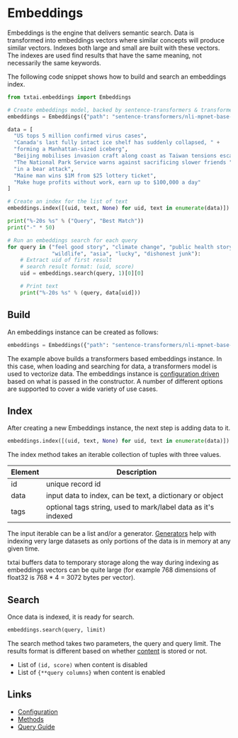 # Embeddings

Embeddings is the engine that delivers semantic search. Data is transformed into embeddings vectors where similar concepts will produce similar vectors. Indexes both large and small are built with these vectors. The indexes are used find results that have the same meaning, not necessarily the same keywords.

The following code snippet shows how to build and search an embeddings index.

```python
from txtai.embeddings import Embeddings

# Create embeddings model, backed by sentence-transformers & transformers
embeddings = Embeddings({"path": "sentence-transformers/nli-mpnet-base-v2"})

data = [
  "US tops 5 million confirmed virus cases",
  "Canada's last fully intact ice shelf has suddenly collapsed, " +
  "forming a Manhattan-sized iceberg",
  "Beijing mobilises invasion craft along coast as Taiwan tensions escalate",
  "The National Park Service warns against sacrificing slower friends " +
  "in a bear attack",
  "Maine man wins $1M from $25 lottery ticket",
  "Make huge profits without work, earn up to $100,000 a day"
]

# Create an index for the list of text
embeddings.index([(uid, text, None) for uid, text in enumerate(data)])

print("%-20s %s" % ("Query", "Best Match"))
print("-" * 50)

# Run an embeddings search for each query
for query in ("feel good story", "climate change", "public health story", "war",
              "wildlife", "asia", "lucky", "dishonest junk"):
    # Extract uid of first result
    # search result format: (uid, score)
    uid = embeddings.search(query, 1)[0][0]

    # Print text
    print("%-20s %s" % (query, data[uid]))
```

## Build

An embeddings instance can be created as follows:

```python
embeddings = Embeddings({"path": "sentence-transformers/nli-mpnet-base-v2"})
```

The example above builds a transformers based embeddings instance. In this case, when loading and searching for data, a transformers model is used to vectorize data. The embeddings instance is [configuration driven](../configuration) based on what is passed in the constructor. A number of different options are supported to cover a wide variety of use cases.

## Index

After creating a new Embeddings instance, the next step is adding data to it. 

```python
embeddings.index([(uid, text, None) for uid, text in enumerate(data)])
```

The index method takes an iterable collection of tuples with three values. 

| Element     | Description                                                   |
| ----------- | ------------------------------------------------------------- |
| id          | unique record id                                              |
| data        | input data to index, can be text, a dictionary or object      |
| tags        | optional tags string, used to mark/label data as it's indexed |

The input iterable can be a list and/or a generator. [Generators](https://wiki.python.org/moin/Generators) help with indexing very large datasets as only portions of the data is in memory at any given time.

txtai buffers data to temporary storage along the way during indexing as embeddings vectors can be quite large (for example 768 dimensions of float32 is 768 * 4 = 3072 bytes per vector).

## Search

Once data is indexed, it is ready for search.

```python
embeddings.search(query, limit)
```

The search method takes two parameters, the query and query limit. The results format is different based on whether [content](../configuration/#content) is stored or not.

- List of `(id, score)` when content is disabled
- List of `{**query columns}` when content is enabled

## Links

- [Configuration](../configuration)
- [Methods](../methods)
- [Query Guide](../query)
